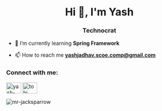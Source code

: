 <h1 align="center">Hi 👋, I'm Yash</h1>
<h3 align="center">Technocrat</h3>

- 🌱 I’m currently learning **Spring Framework**

- 📫 How to reach me **yashjadhav.scoe.comp@gmail.com**

<h3 align="left">Connect with me:</h3>
<p align="left">
<a href="https://linkedin.com/in/yash-jadhav-3b953120b" target="blank"><img align="center" src="https://raw.githubusercontent.com/rahuldkjain/github-profile-readme-generator/master/src/images/icons/Social/linked-in-alt.svg" alt="yash-jadhav-3b953120b" height="30" width="40" /></a>
<a href="https://stackoverflow.com/users/tobi" target="blank"><img align="center" src="https://raw.githubusercontent.com/rahuldkjain/github-profile-readme-generator/master/src/images/icons/Social/stack-overflow.svg" alt="tobi" height="30" width="40" /></a>
</p>

<p><img align="center" src="https://github-readme-streak-stats.herokuapp.com/?user=mr-jacksparrow&" alt="mr-jacksparrow" /></p>

